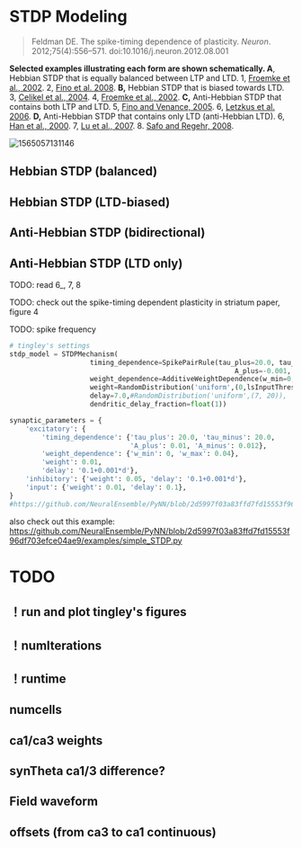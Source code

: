 # STDP Modeling

> Feldman DE. The spike-timing dependence of plasticity. *Neuron*. 2012;75(4):556–571. doi:10.1016/j.neuron.2012.08.001

**Selected examples illustrating each form are shown schematically. A**, Hebbian STDP that is equally balanced between LTP and LTD. 1, [Froemke et al., 2002](https://www.ncbi.nlm.nih.gov/pmc/articles/PMC3431193/#R41). 2, [Fino et al. 2008](https://www.ncbi.nlm.nih.gov/pmc/articles/PMC3431193/#R36). **B,** Hebbian STDP that is biased towards LTD. 3, [Celikel et al., 2004](https://www.ncbi.nlm.nih.gov/pmc/articles/PMC3431193/#R19). 4, [Froemke et al., 2002](https://www.ncbi.nlm.nih.gov/pmc/articles/PMC3431193/#R41). **C,** Anti-Hebbian STDP that contains both LTP and LTD. 5, [Fino and Venance, 2005](https://www.ncbi.nlm.nih.gov/pmc/articles/PMC3431193/#R37). 6, [Letzkus et al. 2006](https://www.ncbi.nlm.nih.gov/pmc/articles/PMC3431193/#R80). **D,** Anti-Hebbian STDP that contains only LTD (anti-Hebbian LTD). 6, [Han et al., 2000](https://www.ncbi.nlm.nih.gov/pmc/articles/PMC3431193/#R56). 7, [Lu et al., 2007](https://www.ncbi.nlm.nih.gov/pmc/articles/PMC3431193/#R89). 8. [Safo and Regehr, 2008](https://www.ncbi.nlm.nih.gov/pmc/articles/PMC3431193/#R116).



![1565057131146](C:\Blog\_posts\2019-08-06-STDP-modeling.assets\1565057131146.png)



## Hebbian STDP (balanced)







## Hebbian STDP (LTD-biased)







## Anti-Hebbian STDP (bidirectional)





## Anti-Hebbian STDP (LTD only)





TODO: read 6_, 7, 8

TODO: check out the spike-timing dependent plasticity in striatum paper, figure 4

TODO: spike frequency



```python
# tingley's settings
stdp_model = STDPMechanism(
                    timing_dependence=SpikePairRule(tau_plus=20.0, tau_minus=20.0,
                                                        A_plus=-0.001, A_minus=-0.0016),
                    weight_dependence=AdditiveWeightDependence(w_min=0, w_max=0.015),
                    weight=RandomDistribution('uniform',(0,lsInputThresh*2)),# 0.005,#RandomDistribution('lognormal',(np.log(lsInputThresh),lsInputThresh*100))
                    delay=7.0,#RandomDistribution('uniform',(7, 20)),
                    dendritic_delay_fraction=float(1))
```





```python
synaptic_parameters = {
    'excitatory': {
        'timing_dependence': {'tau_plus': 20.0, 'tau_minus': 20.0,
                              'A_plus': 0.01, 'A_minus': 0.012},
        'weight_dependence': {'w_min': 0, 'w_max': 0.04},
        'weight': 0.01,
        'delay': '0.1+0.001*d'},
    'inhibitory': {'weight': 0.05, 'delay': '0.1+0.001*d'},
    'input': {'weight': 0.01, 'delay': 0.1},
}
#https://github.com/NeuralEnsemble/PyNN/blob/2d5997f03a83ffd7fd15553f96df703efce04ae9/examples/stdp_network.py#L42
```

also check out this example: <https://github.com/NeuralEnsemble/PyNN/blob/2d5997f03a83ffd7fd15553f96df703efce04ae9/examples/simple_STDP.py>







# TODO

## ！run and plot tingley's figures





## ！numIterations





## ！runtime





## numcells





## ca1/ca3 weights



## synTheta ca1/3 difference?



## Field waveform





## offsets (from ca3 to ca1 continuous)





## 